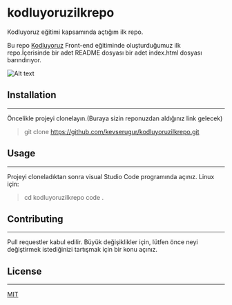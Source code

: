 # kodluyoruzilkrepo
Kodluyoruz eğitimi kapsamında açtığım ilk repo.

Bu repo [Kodluyoruz](https://kodluyoruz.org) Front-end eğitiminde oluşturduğumuz ilk repo.İçerisinde bir adet README dosyası bir adet index.html dosyası barındırıyor.


![Alt text](foto.png)

## Installation
***
Öncelikle projeyi clonelayın.(Buraya sizin reponuzdan aldığınız link gelecek)
> git clone https://github.com/kevserugur/kodluyoruzilkrepo.git

## Usage
***
Projeyi cloneladıktan sonra visual Studio Code programında açınız.
Linux için:
>cd kodluyoruzilkrepo
>code .

## Contributing
***
Pull requestler kabul edilir. Büyük değişiklikler için, lütfen önce neyi değiştirmek istediğinizi tartışmak için bir konu açınız.

## License
***
[MIT](https://choosealicense.com/licenses/mit)